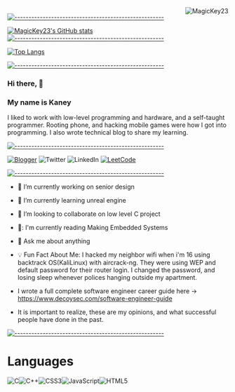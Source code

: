 <img align ="right" src="https://komarev.com/ghpvc/?username=MagicKey23&label=Profile%20views&color=0e75b6&style=flat" alt="MagicKey23">

[![-----------------------------------------------------](
https://raw.githubusercontent.com/andreasbm/readme/master/assets/lines/water.png)](https://github.com/MagicKey23?tab=repositories)

[![MagicKey23's GitHub stats](https://github-readme-stats.vercel.app/api?username=MagicKey23&show_icons=true&theme=cobalt)](https://github.com/anuraghazra/github-readme-stats)
[![-----------------------------------------------------](
https://raw.githubusercontent.com/andreasbm/readme/master/assets/lines/water.png)](https://github.com/MagicKey23?tab=repositories)

[![Top Langs](https://github-readme-stats.vercel.app/api/top-langs/?username=MagicKey23&layout=compact)](https://github.com/anuraghazra/github-readme-stats)

[![-----------------------------------------------------](
https://raw.githubusercontent.com/andreasbm/readme/master/assets/lines/water.png)](https://github.com/MagicKey23?tab=repositories)

### Hi there, 👋
### My name is Kaney
I liked to work with low-level programming and hardware, and a self-taught programmer. Rooting phone, and hacking mobile games were how I got into programming. I also wrote technical blog to share my learning. 

[![-----------------------------------------------------](
https://raw.githubusercontent.com/andreasbm/readme/master/assets/lines/water.png)](https://github.com/MagicKey23?tab=repositories)

<a href="https://www.decoysec.com/blogs">![Blogger](https://img.shields.io/badge/Blogger-FF5722?style=for-the-badge&logo=blogger&logoColor=white)</a> ![Twitter](https://img.shields.io/badge/Twitter-%231DA1F2.svg?style=for-the-badge&logo=Twitter&logoColor=white) ![LinkedIn](https://img.shields.io/badge/linkedin-%230077B5.svg?style=for-the-badge&logo=linkedin&logoColor=white) <a href="https://leetcode.com/Dec0ySec/">![LeetCode](https://img.shields.io/badge/LeetCode-000000?style=for-the-badge&logo=LeetCode&logoColor=#d16c06)</a>

[![-----------------------------------------------------](
https://raw.githubusercontent.com/andreasbm/readme/master/assets/lines/water.png)](https://github.com/MagicKey23?tab=repositories)

- 🔭 I’m currently working on senior design
- 🌱 I’m currently learning unreal engine
- 👯 I’m looking to collaborate on low level C project
- 📖: I'm currently reading Making Embedded Systems
- 💬 Ask me about anything
- 💡 Fun Fact About Me: I hacked my neighbor wifi when i'm 16 using backtrack OS(KaliLinux) with aircrack-ng. They were using WEP and default password for their router login. I changed the password, and losing sleep whenever polices hanging outside my apartment. 

- I wrote a full complete software engineer career guide here -> https://www.decoysec.com/software-engineer-guide
- It is important to realize, these are my opinions, and what successful people have done in the past. 

[![-----------------------------------------------------](
https://raw.githubusercontent.com/andreasbm/readme/master/assets/lines/water.png)](https://github.com/MagicKey23?tab=repositories)

# Languages

![C](https://img.shields.io/badge/c-%2300599C.svg?style=for-the-badge&logo=c&logoColor=white)![C++](https://img.shields.io/badge/c++-%2300599C.svg?style=for-the-badge&logo=c%2B%2B&logoColor=white)![CSS3](https://img.shields.io/badge/css3-%231572B6.svg?style=for-the-badge&logo=css3&logoColor=white)![JavaScript](https://img.shields.io/badge/javascript-%23323330.svg?style=for-the-badge&logo=javascript&logoColor=%23F7DF1E)![HTML5](https://img.shields.io/badge/html5-%23E34F26.svg?style=for-the-badge&logo=html5&logoColor=white)
